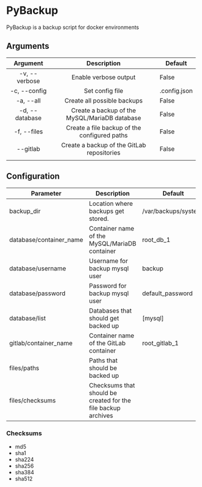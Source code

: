 # PyBackup

PyBackup is a backup script for docker environments

## Arguments
|    Argument    |                  Description                  | Default      |
|:--------------:|:---------------------------------------------:|--------------|
| -v, --verbose  | Enable verbose output                         | False        |
| -c, --config   | Set config file                               | .config.json |
| -a, --all      | Create all possible backups                   | False        |
| -d, --database | Create a backup of the MySQL/MariaDB database | False        |
| -f, --files    | Create a file backup of the configured paths  | False        |
| --gitlab       | Create a backup of the GitLab repositories    | False        |
|                |                                               |              ||

## Configuration
| Parameter               | Description                                                   | Default              |
|-------------------------|---------------------------------------------------------------|----------------------|
| backup_dir              | Location where backups get stored.                            | /var/backups/system/ |
| database/container_name | Container name of the MySQL/MariaDB container                 | root_db_1            |
| database/username       | Username for backup mysql user                                | backup               |
| database/password       | Password for backup mysql user                                | default_password     |
| database/list           | Databases that should get backed up                           | [mysql]              |
| gitlab/container_name   | Container name of the GitLab container                        | root_gitlab_1        |
| files/paths             | Paths that should be backed up                                |                      |
| files/checksums         | Checksums that should be created for the file backup archives |                      ||

### Checksums
* md5
* sha1
* sha224
* sha256
* sha384
* sha512
